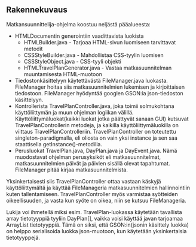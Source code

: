 ## Rakennekuvaus

Matkansuunnittelija-ohjelma koostuu neljästä pääalueesta: 
- HTMLDocumentin generointiin vaadittavista luokista
    - HTMLBuilder.java - Tarjoaa HTML-sivun luomiseen tarvittavat metodit
    - CSSStyleBuilder.java - Mahdollistaa CSS-tyylin luomisen
    - CSSStyleObject.java - CSS-tyyli objekti
    - HTMLTravelPlanGenerator.java - Vastaa matkasuunnitelman muuntamisesta HTML-muotoon
- Tiedostonkäsittelyyn käytettävästä FileManager.java luokasta. FileManager hoitaa siis matkasuunnitelmien lukemisen ja kirjoittaisen tiedostoon. FileManager hyödyntää googlen GSON:ia json-tiedoston käsittelyyn.
- Kontrollerista TravelPlanController.java, joka toimii solmukohtana käyttöliittymän ja muun ohjelman logiikan välillä. Käyttöliittymäluokat(kaikki luokat jotka päättyvät sanaan GUI) kutsuvat TravelPlanControllerin metodeja, ja kaikilla käyttöliittymäluokilla on viittaus TravelPlanControlleriin. TravelPlanController on toteutettu singleton-paradigmalla, eli oliosta on vain yksi instance ja sen saa staattisella getInstance()-metodilla.
- Perusluokat TravelPlan.java, DayPlan.java ja DayEvent.java. Nämä muodostavat ohjelman perusyksiköt eli matkasuunnitelmat, matkasuunnitelmien päivät ja päivien sisällä olevat tapahtumat. FileManager pitää kirjaa matkasuunnitelmista.


Yksinkertaisesti siis TravelPlanController ottaa vastaan käskyjä käyttöliittymältä ja käyttää FileManageria matkasuunnitelmien hallinnointiin kuten tallentamiseen. TravelPlanController myös varmistaa syötteiden oikeellisuuden, ja vasta kun syöte on oikea, niin se kutsuu FileManageria.

Lukija voi ihmetellä miksi esim. TravelPlan-luokassa käytetään tavallista array tietotyyppiä tyyliin DayPlan[], vaikka voisi käyttää javan tarjoamaa ArrayList tietotyyppiä. Tämä on siksi, että GSON:in(jsonin käsittely luokka) on helppo serialisoida luokka json-muotoon, kun käytetään yksinkertaisia tietotyyppejä.

